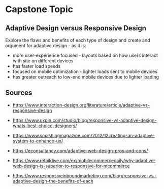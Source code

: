 # Capstone Topic

## Adaptive Design versus Responsive Design

Explore the flaws and benefits of each type of design and create and argument for adaptive design - as it is:

- more user-experience focused - layouts based on how users interact with site on different devices
- has faster load speeds
- focused on mobile optimization - lighter loads sent to mobile devices
- has greater outreach to low-end mobile devices due to lighter loading


## Sources

- https://www.interaction-design.org/literature/article/adaptive-vs-responsive-design

- https://www.uxpin.com/studio/blog/responsive-vs-adaptive-design-whats-best-choice-designers/

- https://www.smashingmagazine.com/2012/12creating-an-adaptive-system-to-enhance-ux/

- https://econsultancy.com/adaptive-web-design-pros-and-cons/

- https://www.retaildive.com/ex/mobilecommercedaily/why-adaptive-web-design-is-superior-to-responsive-for-mcommerce

- https://www.responsiveinboundmarketing.com/blog/responsive-vs.-adaptive-design-the-benefits-of-each


